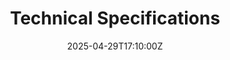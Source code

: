 ---
title: Technical Specifications
linkTitle: Technical Specifications
date: '2025-04-29T17:10:00Z'
weight: 1
description: No content
draft: false
ref: technical-specifications
---
